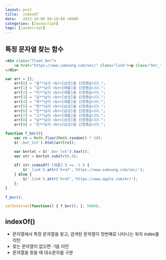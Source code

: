 ```yaml
---
layout: post
title:  indexOf
date:   2022-10-06 09:10:00 +0900
categories: [Javascript] 
tags: [javascript]
---
```


## 특정 문자열 찾는 함수


```html
<div class="float_bnr">
    <a href="https://www.samsung.com/sec/" class="link"><p class="bnr_txt"></p></a>
</div>
```

```javascript
var arr = [];
    arr[0] = "윤**님이 <br>[삼성]을 신청했습니다.";
    arr[1] = "김**님이 <br>[애플]을 신청했습니다.";
    arr[2] = "이**님이 <br>[애플]을 신청했습니다.";
    arr[3] = "길**님이 <br>[삼성]을 신청했습니다.";
    arr[4] = "최**님이 <br>[애플]을 신청했습니다.";
    arr[5] = "양**님이 <br>[삼성]을 신청했습니다.";
    arr[6] = "민**님이 <br>[삼성]을 신청했습니다.";
    arr[7] = "고**님이 <br>[애플]을 신청했습니다.";
    arr[8] = "남**님이 <br>[삼성]을 신청했습니다.";
    arr[9] = "진**님이 <br>[삼성]을 신청했습니다.";
```

```javascript
function f_bnr(){
    var rn = Math.floor(Math.random() * 10);
    $('.bnr_txt').html(arr[rn]);

    var bnrtxt = $('.bnr_txt').text();
    var str = bnrtxt.substr(6,4);
    
    if( str.indexOf('[애플]') == -1 ) {
        $('.link').attr('href','https://www.samsung.com/sec/');
    } else {
        $('.link').attr('href','https://www.apple.com/kr/');
    };
}
    
f_bnr();

setInterval(function() { f_bnr(); }, 5000);   
```

## indexOf()
- 문자열에서 특정 문자열을 찾고, 검색된 문자열이 첫번째로 나타나는 위치 index를 리턴
- 찾는 문자열이 없으면 -1을 리턴
- 문자열을 찾을 때 대소문자를 구분